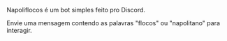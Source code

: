 Napoliflocos é um bot simples feito pro Discord.

Envie uma mensagem contendo as palavras "flocos" ou "napolitano" para interagir.
